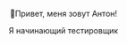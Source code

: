 <div id="content">

<div id="header" align="center">
<tspan>
<p>👋Привет, меня зовут Антон!</p>
<text font-size="18">Я начинающий тестировщик</text>
</tspan>
</div>

<div>
</div>

</div>
